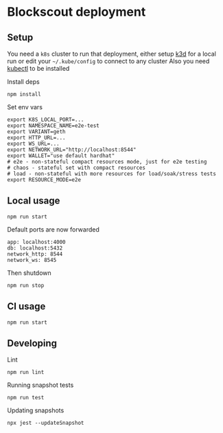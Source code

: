 # Blockscout deployment

## Setup
You need a `k8s` cluster to run that deployment, either setup [k3d](k3d.md) for a local run or edit your `~/.kube/config` to connect to any cluster
Also you need [kubectl](https://kubernetes.io/docs/tasks/tools/) to be installed

Install deps
```
npm install
```
Set env vars
```
export K8S_LOCAL_PORT=...
export NAMESPACE_NAME=e2e-test
export VARIANT=geth
export HTTP_URL=...
export WS_URL=...
export NETWORK_URL="http://localhost:8544"
export WALLET="use default hardhat"
# e2e - non-stateful compact resources mode, just for e2e testing
# chaos - stateful set with compact resources
# load - non-stateful with more resources for load/soak/stress tests
export RESOURCE_MODE=e2e
```
## Local usage
```
npm run start
```
Default ports are now forwarded
```
app: localhost:4000
db: localhost:5432
network_http: 8544
network_ws: 8545
```
Then shutdown
```
npm run stop
```
## CI usage
```
npm run start
```
## Developing
Lint
```
npm run lint
```
Running snapshot tests
```
npm run test
```
Updating snapshots
```
npx jest --updateSnapshot
```
